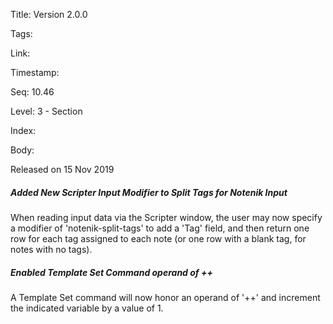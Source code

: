 Title: Version 2.0.0 

Tags:  

Link: 

Timestamp:  

Seq: 10.46 

Level: 3 - Section 

Index:  

Body: 

Released on 15 Nov 2019
 
##### Added New Scripter Input Modifier to Split Tags for Notenik Input

When reading input data via the Scripter window, the user may now specify a modifier of 'notenik-split-tags' to add a 'Tag' field, and then return one row for each tag assigned to each note (or one row with a blank tag, for notes with no tags). 

 
##### Enabled Template Set Command operand of ++

A Template Set command will now honor an operand of '++' and increment the indicated variable by a value of 1. 

